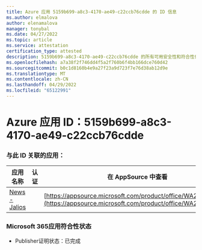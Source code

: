 ```yaml
---
title: Azure 应用 5159b699-a8c3-4170-ae49-c22ccb76cdde 的 ID 信息
ms.author: elmalova
author: elenamalova
manager: tonybal
ms.date: 04/27/2022
ms.topic: article
ms.service: attestation
certification_type: attested
description: 5159b699-a8c3-4170-ae49-c22ccb76cdde 的所有可用安全性和符合性信息。
ms.openlocfilehash: a7a38f2f746dd4f5a2f760b6f4bb166dce760d42
ms.sourcegitcommit: b0c1d8160b4e9a27f23a9d723f7e76d38ab12d9e
ms.translationtype: MT
ms.contentlocale: zh-CN
ms.lasthandoff: 04/29/2022
ms.locfileid: "65122991"
---
```

# <a name="azure-app-id-5159b699-a8c3-4170-ae49-c22ccb76cdde"></a>Azure 应用 ID：5159b699-a8c3-4170-ae49-c22ccb76cdde


### <a name="apps-associated-with-this-id"></a>与此 ID 关联的应用：
| **应用名称** | **认证** | **在 AppSource 中查看** |
|--------------|---------------|-----------------------|
| [News - Jalios](../forward/WA200003889.md) |  | [https://appsource.microsoft.com/product/office/WA200003889](https://appsource.microsoft.com/product/office/WA200003889) |

### <a name="microsoft-365-app-compliance-status"></a>Microsoft 365应用符合性状态
- Publisher证明状态：已完成

